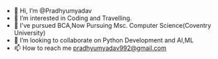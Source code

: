 - 👋 Hi, I’m @Pradhyumyadav
- 👀 I’m interested in Coding and Travelling. 
- 🌱 I've pursued  BCA,Now Pursuing Msc. Computer Science(Coventry University)
- 💞️ I’m looking to collaborate on Python Development and AI,ML
- 📫 How to reach me pradhyumyadav992@gmail.com

<!---
Pradhyumyadav/Pradhyumyadav is a ✨ special ✨ repository because its `README.md` (this file) appears on your GitHub profile.
You can click the Preview link to take a look at your changes.
--->
